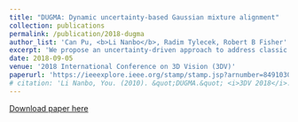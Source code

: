 ```yaml
---
title: "DUGMA: Dynamic uncertainty-based Gaussian mixture alignment"
collection: publications
permalink: /publication/2018-dugma
author_list: 'Can Pu, <b>Li Nanbo</b>, Radim Tylecek, Robert B Fisher'
excerpt: 'We propose an uncertainty-driven approach to address classic point set registration problems.'
date: 2018-09-05
venue: '2018 International Conference on 3D Vision (3DV)'
paperurl: 'https://ieeexplore.ieee.org/stamp/stamp.jsp?arnumber=8491030'
# citation: 'Li Nanbo, You. (2010). &quot;DUGMA.&quot; <i>3DV 2018</i>.'
---
```

[Download paper here](https://ieeexplore.ieee.org/stamp/stamp.jsp?arnumber=8491030)


<!-- Recommended citation:
```
@inproceedings{pu2018dugma,
  title={DUGMA: Dynamic uncertainty-based Gaussian mixture alignment},
  author={Pu, Can and Li, Nanbo and Tylecek, Radim and Fisher, Bob},
  booktitle={2018 International Conference on 3D Vision (3DV)},
  pages={766--774},
  year={2018},
  organization={IEEE}
}
``` -->
